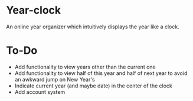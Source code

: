 Year-clock
==========

An online year organizer which intuitively displays the year like a clock.

To-Do
=====

- Add functionality to view years other than the current one
- Add functionality to view half of this year and half of next year to avoid an awkward jump on New Year's
- Indicate current year (and maybe date) in the center of the clock
- Add account system